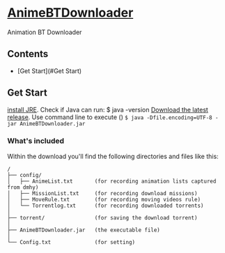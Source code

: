 # [AnimeBTDownloader](https://github.com/blake31113/AnimeBTDownloader)

Animation BT Downloader

## Contents
 - [Get Start](#Get Start)

## Get Start

[install JRE](http://java.com/zh_TW/download/).
Check if Java can run:
    $ java -version
[Download the latest release](https://github.com/blake31113/AnimeBTDownloader/raw/master/AnimeBTDownloader_ver1.0.0.zip).
Use command line to execute () `$ java -Dfile.encoding=UTF-8 -jar AnimeBTDownloader.jar`


### What's included
Within the download you'll find the following directories and files like this:

```
/
├── config/
│   ├── AnimeList.txt       (for recording animation lists captured from dmhy)
│   ├── MissionList.txt     (for recording download missions)
│   ├── MoveRule.txt        (for recording moving videos rule)
│   └── Torrentlog.txt      (for recording downloaded torrents)
│
├── torrent/                (for saving the download torrent)
│   
├── AnimeBTDownloader.jar   (the executable file)
│
└── Config.txt              (for setting)
```
